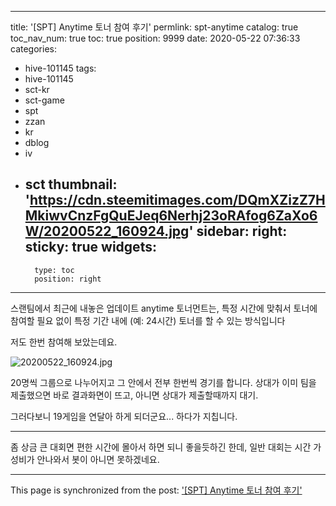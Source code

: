 
---
title: '[SPT] Anytime 토너 참여 후기'
permlink: spt-anytime
catalog: true
toc_nav_num: true
toc: true
position: 9999
date: 2020-05-22 07:36:33
categories:
- hive-101145
tags:
- hive-101145
- sct-kr
- sct-game
- spt
- zzan
- kr
- dblog
- iv
- sct
thumbnail: 'https://cdn.steemitimages.com/DQmXZizZ7HMkiwvCnzFgQuEJeq6Nerhj23oRAfog6ZaXo6W/20200522_160924.jpg'
sidebar:
    right:
        sticky: true
widgets:
    -
        type: toc
        position: right
---


스랜팀에서 최근에 내놓은 업데이트 anytime 토너먼트는, 특정 시간에 맞춰서 토너에 참여할 필요 없이 특정 기간 내에 (예: 24시간) 토너를 할 수 있는 방식입니다

저도 한번 참여해 보았는데요.

![20200522_160924.jpg](https://cdn.steemitimages.com/DQmXZizZ7HMkiwvCnzFgQuEJeq6Nerhj23oRAfog6ZaXo6W/20200522_160924.jpg)
<br>

20명씩 그룹으로 나누어지고 그 안에서 전부 한번씩 경기를 합니다. 상대가 이미 팀을 제출했으면 바로 결과화면이 뜨고, 아니면 상대가 제출할때까지 대기.

그러다보니 19게임을 연달아 하게 되더군요... 하다가 지칩니다. 

---

좀 상금 큰 대회면 편한 시간에 몰아서 하면 되니 좋을듯하긴 한데, 일반 대회는 시간 가성비가 안나와서 봇이 아니면 못하겠네요.

- - -

This page is synchronized from the post: ['[SPT] Anytime 토너 참여 후기'](https://steemit.com/@glory7/spt-anytime)
